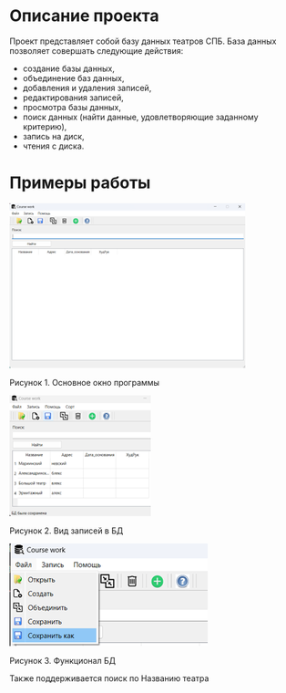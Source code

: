 # Описание проекта
Проект представляет собой базу данных театров СПБ. База данных позволяет совершать следующие действия:
  * создание базы данных,
  * объединение баз данных,
  * добавления и удаления записей,
  * редактирования записей,
  * просмотра базы данных,
  * поиск данных (найти данные, удовлетворяющие заданному критерию),
  * запись на диск,
  * чтения с диска.

# Примеры работы
![](/images/Рисунок1.png)

Рисунок 1\. Основное окно программы

![](/images/Рисунок2.png)

Рисунок 2\. Вид записей в БД

![](/images/Рисунок3.png)

Рисунок 3\. Функционал БД

Также поддерживается поиск по Названию театра
